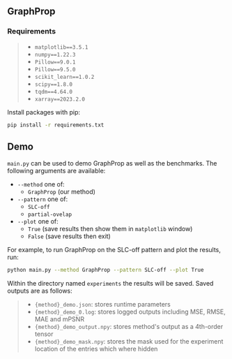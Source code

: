 ## GraphProp

### Requirements

> * `matplotlib==3.5.1`
> * `numpy==1.22.3`
> * `Pillow==9.0.1`
> * `Pillow==9.5.0`
> * `scikit_learn==1.0.2`
> * `scipy==1.8.0`
> * `tqdm==4.64.0`
> * `xarray==2023.2.0`

Install packages with pip:
```bash
pip install -r requirements.txt
```
## Demo
`main.py` can be used to demo GraphProp as well as the benchmarks. The following arguments are available:

* `--method` one of:
    * `GraphProp` (our method)
* `--pattern` one of:
    * `SLC-off`
    * `partial-ovelap`
* `--plot` one of:
    * `True` (save results then show them in `matplotlib` window)
    * `False` (save results then exit)

For example, to run GraphProp on the SLC-off pattern and plot the results, run:
    
```bash
python main.py --method GraphProp --pattern SLC-off --plot True
```

Within the directory named `experiments` the results will be saved. Saved outputs are as follows:

> * `{method}_demo.json`: stores runtime parameters
> * `{method}_demo_0.log`: stores logged outputs including MSE, RMSE, MAE and mPSNR
> * `{method}_demo_output.npy`: stores method's output as a 4th-order tensor
> * `{method}_demo_mask.npy`: stores the mask used for the experiment location of the entries which where hidden
